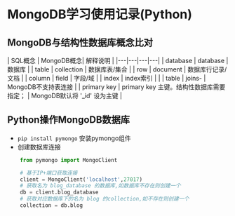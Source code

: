 # MongoDB学习使用记录(Python)

## MongoDB与结构性数据库概念比对

<!--
<table style="text-align: center;">
    <tr>
        <th>SQL概念</th><th>MongoDB概念</th><th>解释说明</th>
    </tr>
    <tr>
        <td>database</td><td>database</td><td>数据库</td>
    </tr>
    <tr>
        <td>table</td><td>collection</td><td>数据库表/集合</td>
    </tr>
    <tr>
        <td>row</td><td>document</td><td>数据库行记录/文档</td>
    </tr>
    <tr>
        <td>column</td><td>field</td><td>字段/域</td>
    </tr>
    <tr>
        <td>index</td><td>index</td><td>索引</td>
    </tr>
    <tr>
        <td>table joins</td><td>-</td><td>MongoDB不支持表连接</td>
    </tr>
    <tr>
        <td>primary key</td><td>primary key</td><td>主键。结构性数据库需要指定；MongoDB默认将 '_id' 设为主键</td>
    </tr>
</table>
-->

| SQL概念 | MongoDB概念| 解释说明 |
|---|---|---|---|
| database | database | 数据库 |
| table | collection | 数据库表/集合 |
| row | document | 数据库行记录/文档 |
| column | field | 字段/域 |
| index | index索引 |  |
| table | joins- | MongoDB不支持表连接 |
| primary key | primary key	主键。结构性数据库需要指定； | MongoDB默认将 '_id' 设为主键 |

## Python操作MongoDB数据库

* `pip install pymongo` 安装pymongo组件
* 创建数据库连接

``` py
    from pymongo import MongoClient￼

    # 基于IP+端口获取连接
    client = MongoClient('localhost',27017)￼
    # 获取名为 blog_database 的数据库,如数据库不存在则创建一个
    db = client.blog_database￼
    # 获取对应数据库下的名为 blog 的collection,如不存在则创建一个
    collection = db.blog
